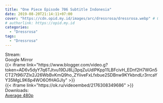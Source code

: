 ```yaml
---
title: "One Piece Episode 706 Subtitle Indonesia"
date: 2019-08-20T21:14:11+07:00
cover: "https://cdn.opid.my.id/images/arc/dressrosa/dressrosa.webp" # Optional, cover
# authorlink: https://opid.my.id
categories:
  - "Dressrosa"
tags:
  - "Dressrosa"
---
```

<div class="ui menu violet borderless inverted">
  <div class="header item active">
        Stream:
    </div>
  <a class="active item" data-tab="google">
    <i class="google drive icon"></i> Google
  </a>
  <a class="item nounderline" data-tab="mirror">
    <i class="odnoklassniki icon"></i> Mirror
  </a>
</div>
<div class="ui bottom attached tab segment active" style="border:0 !important;" data-tab="google">
{{< iframe link="https://www.blogger.com/video.g?token=AD6v5dyY7q6TJtvu19DJ8Lj3pqZuUdlPKpp11LBFcivH_EDnf2H7WGn5CT27t96i7Zlx2J26WbBvKmQ9ho_ZYiiveFxLfxbue2SDBnw9KYkbndLr3rrcaYY35MgL9K6p4WO6OfHAGJIy" >}}
</div>
<div class="ui bottom attached tab segment" style="border:0 !important;" data-tab="mirror">
{{< iframe link="https://ok.ru/videoembed/2176308349686" >}}
</div>
<div class="ui menu violet borderless inverted">
  <div class="header item active">
        Downloads:
    </div>
  <a class="item nounderline" href="https://ouo.io/GdiO6Dv" target="_blank" rel="dofollow"><i class="google drive icon"></i>
    Average 480p</a>
</div>